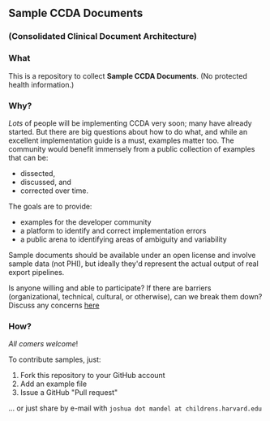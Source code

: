 ## Sample CCDA Documents
### (Consolidated Clinical Document Architecture)

### What
This is a repository to collect **Sample CCDA Documents**. (No protected health information.)

### Why?
*Lots* of people will be implementing CCDA very soon; many have already started.
But there are big questions about how to do what, and while an excellent 
implementation guide is a must, examples matter too.  The community would
benefit immensely from a public collection of examples that can be:
 * dissected,
 * discussed, and 
 * corrected over time.

The goals are to provide:
 * examples for the developer community 
 * a platform to identify and correct implementation errors
 * a public arena to identifying areas of ambiguity and variability

Sample documents should be available under an open license and involve sample 
data (not PHI), but ideally they'd represent the actual output of real export 
pipelines.

Is anyone willing and able to participate?  If there are barriers
(organizational, technical, cultural, or otherwise), can we break them down?
Discuss any concerns [here](./issues)

### How?

*All comers welcome*!

To contribute samples, just:
 1.  Fork this repository to your GitHub account
 2.  Add an example file
 3.  Issue a GitHub "Pull request"

... or just share by e-mail with `joshua dot mandel at childrens.harvard.edu`



